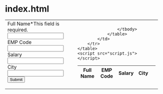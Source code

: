 # index.html<!DOCTYPE html>
<html>

<head>
    <title>
        Html CRUD with Pure JavaScript
    </title>
    <link rel="stylesheet" href="style.css">
</head>

<body>
    <table>
        <tr>
            <td>
                <form onsubmit="event.preventDefault();onFormSubmit();" autocomplete="off">
                    <div>
                        <label>Full Name*</label><label class="validation-error hide" id="fullNameValidationError">This field is required.</label>
                        <input type="text" name="fullName" id="fullName" >
                    </div>
                    <div>
                        <label>EMP Code</label>
                        <input type="text" name="empCode" id="empCode" >
                    </div>
                    <div>
                        <label>Salary</label>
                        <input type="text" name="salary" id="salary" >
                    </div>
                    <div>
                        <label>City</label>
                        <input type="text" name="city" id="city">
                    </div>
                    <div  class="form-action-buttons">
                        <input type="submit" value="Submit">
                    </div>
                </form>
            </td>
            <td>
                <table class="list" id="employeeList">
                    <thead>
                        <tr>
                            <th>Full Name</th>
                            <th>EMP Code</th>
                            <th>Salary</th>
                            <th>City</th>
                            <th></th>
                        </tr>
                    </thead>
                    <tbody>
                        
                    </tbody>
                </table>
            </td>
        </tr>
    </table>
    <script src="script.js"></script>
</body>

</html>
